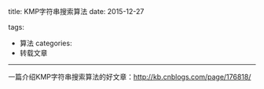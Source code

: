 title: KMP字符串搜索算法
date: 2015-12-27

tags:
- 算法
categories:
 - 转载文章

---

一篇介绍KMP字符串搜索算法的好文章：http://kb.cnblogs.com/page/176818/
